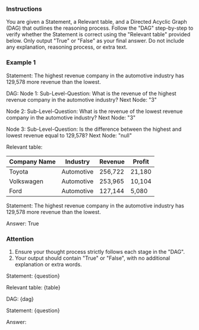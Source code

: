 ### Instructions
You are given a Statement, a Relevant table, and a Directed Acyclic Graph (DAG) that outlines the reasoning process. Follow the "DAG" step-by-step to verify whether the Statement is correct using the "Relevant table" provided below. Only output "True" or "False" as your final answer. Do not include any explanation, reasoning process, or extra text.

### Example 1 
Statement: The highest revenue company in the automotive industry has 129,578 more revenue than the lowest.

DAG:
Node 1:
Sub-Level-Question: What is the revenue of the highest revenue company in the automotive industry?
Next Node: "3"

Node 2:
Sub-Level-Question: What is the revenue of the lowest revenue company in the automotive industry?
Next Node: "3"

Node 3:
Sub-Level-Question: Is the difference between the highest and lowest revenue equal to 129,578?
Next Node: "null"


Relevant table:

| Company Name | Industry    | Revenue | Profit |
|--------------|-------------|---------|--------|
| Toyota       | Automotive  | 256,722 | 21,180 |
| Volkswagen   | Automotive  | 253,965 | 10,104 |
| Ford         | Automotive  | 127,144 | 5,080  |


Statement: The highest revenue company in the automotive industry has 129,578 more revenue than the lowest.

Answer:
True

### Attention
1. Ensure your thought process strictly follows each stage in the "DAG".
2. Your output should contain "True" or "False", with no additional explanation or extra words.

Statement:
{question}

Relevant table:
{table}

DAG:
{dag}

Statement:
{question}

Answer: